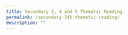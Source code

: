 ```yaml
---
title: Secondary 3, 4 and 5 Thematic Reading
permalink: /secondary-345-thematic-reading/
description: ""
---
```

